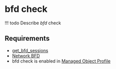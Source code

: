 # bfd check 

<!-- prettier-ignore -->
!!! todo
    Describe *bfd* check

## Requirements

* [get_bfd_sessions](../../../../scripts-reference/get_bfd_sessions.md)
* [Network BFD](../../../../caps-reference/network/bfd.md)
* bfd check is enabled in [Managed Object Profile](../concepts/managed-object-profile/index.md)
